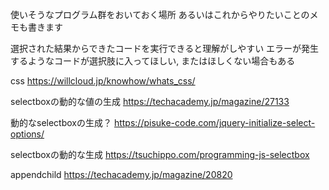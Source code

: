 使いそうなプログラム群をおいておく場所
あるいはこれからやりたいことのメモも書きます

選択された結果からできたコードを実行できると理解がしやすい
エラーが発生するようなコードが選択肢に入ってほしい, またはほしくない場合もある




css
https://willcloud.jp/knowhow/whats_css/

selectboxの動的な値の生成
https://techacademy.jp/magazine/27133

動的なselectboxの生成？
https://pisuke-code.com/jquery-initialize-select-options/

selectboxの動的な生成
https://tsuchippo.com/programming-js-selectbox

appendchild
https://techacademy.jp/magazine/20820